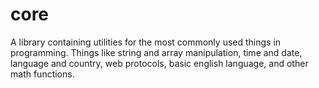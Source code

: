 # core

A library containing utilities for the most commonly used things in programming. Things like string and array manipulation, time and date, language and country, web protocols, basic english language, and other math functions.